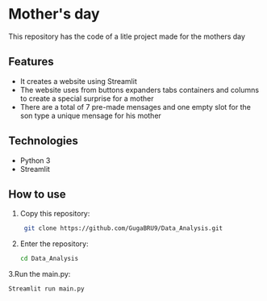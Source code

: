 # Mother's day 

This repository has the code of a litle project made for the mothers day

## Features

- It creates a website using Streamlit
- The website uses from buttons expanders tabs containers and columns to create a special surprise for a mother
- There are a total of 7 pre-made mensages and one empty slot for the son type a unique mensage for his mother

## Technologies

- Python 3
- Streamlit

## How to use

1. Copy this repository:
   ```bash
    git clone https://github.com/GugaBRU9/Data_Analysis.git
2. Enter the repository:
    ```bash
    cd Data_Analysis
3.Run the main.py:
  ```bash
  Streamlit run main.py
 
